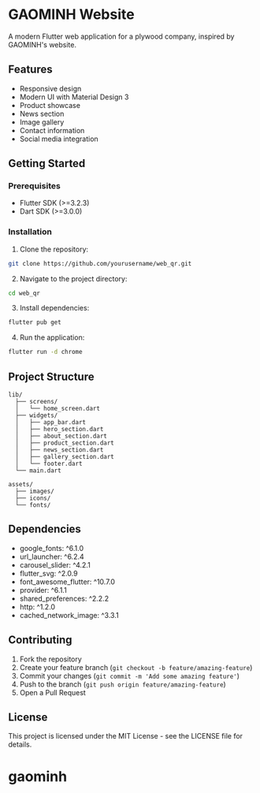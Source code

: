 # GAOMINH Website

A modern Flutter web application for a plywood company, inspired by GAOMINH's website.

## Features

- Responsive design
- Modern UI with Material Design 3
- Product showcase
- News section
- Image gallery
- Contact information
- Social media integration

## Getting Started

### Prerequisites

- Flutter SDK (>=3.2.3)
- Dart SDK (>=3.0.0)

### Installation

1. Clone the repository:

```bash
git clone https://github.com/yourusername/web_qr.git
```

2. Navigate to the project directory:

```bash
cd web_qr
```

3. Install dependencies:

```bash
flutter pub get
```

4. Run the application:

```bash
flutter run -d chrome
```

## Project Structure

```
lib/
  ├── screens/
  │   └── home_screen.dart
  ├── widgets/
  │   ├── app_bar.dart
  │   ├── hero_section.dart
  │   ├── about_section.dart
  │   ├── product_section.dart
  │   ├── news_section.dart
  │   ├── gallery_section.dart
  │   └── footer.dart
  └── main.dart

assets/
  ├── images/
  ├── icons/
  └── fonts/
```

## Dependencies

- google_fonts: ^6.1.0
- url_launcher: ^6.2.4
- carousel_slider: ^4.2.1
- flutter_svg: ^2.0.9
- font_awesome_flutter: ^10.7.0
- provider: ^6.1.1
- shared_preferences: ^2.2.2
- http: ^1.2.0
- cached_network_image: ^3.3.1

## Contributing

1. Fork the repository
2. Create your feature branch (`git checkout -b feature/amazing-feature`)
3. Commit your changes (`git commit -m 'Add some amazing feature'`)
4. Push to the branch (`git push origin feature/amazing-feature`)
5. Open a Pull Request

## License

This project is licensed under the MIT License - see the LICENSE file for details.

# gaominh
